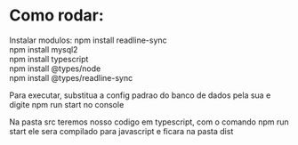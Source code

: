 # Como rodar:

Instalar modulos:
npm install readline-sync <br>
npm install mysql2 <br>
npm install typescript <br>
npm install @types/node <br>
npm install @types/readline-sync

Para executar, substitua a config padrao do banco de dados pela sua e digite npm run start no console

Na pasta src teremos nosso codigo em typescript, com o comando npm run start ele sera compilado para javascript e ficara na pasta dist
